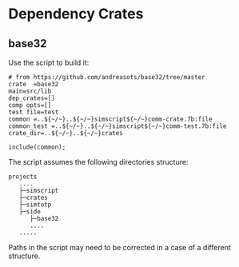 # Dependency Crates

## base32

Use the script to build it:

```
# from https://github.com/andreasots/base32/tree/master
crate  =base32
main=src/lib
dep_crates=[]
comp opts=[]
test file=test
common =..${~/~}..${~/~}simscript${~/~}comm-crate.7b:file
common_test =..${~/~}..${~/~}simscript${~/~}comm-test.7b:file
crate_dir=..${~/~}..${~/~}crates

include(common);

```

The script assumes the following directories structure:

```
projects
   ....
   ├─simscript
   ├─crates
   ├─simtotp
   ├─side
      ├─base32
      ....
   .....
```

Paths in the script may need to be corrected in a case of a different structure.  